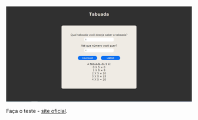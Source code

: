 
![Tabuada](./images/tabuada.png)

Faça o teste -  [site oficial](https://tabuada-navy.vercel.app/).